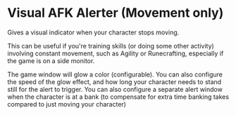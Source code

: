 # Visual AFK Alerter (Movement only)
Gives a visual indicator when your character stops moving. 

This can be useful if you're training skills (or doing some other activity) 
involving constant movement, such as Agility or Runecrafting, especially if the game is on a side monitor.

The game window will glow a color (configurable). You can also configure the speed of 
the glow effect, and how long your character needs to stand still for the 
alert to trigger. You can also configure a separate alert window when the character
is at a bank (to compensate for extra time banking takes compared to just moving your character)
